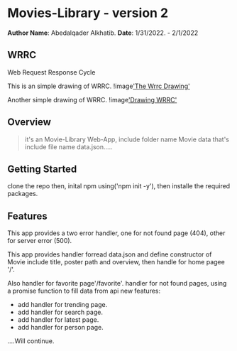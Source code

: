 # Movies-Library - version 2

**Author Name**: Abedalqader Alkhatib.
**Date**: 1/31/2022. - 2/1/2022

## WRRC

Web Request Response Cycle

This is an simple drawing of WRRC.
!image['The Wrrc Drawing'](./images/wrrc.jpg)

Another simple drawing of WRRC.
!image['Drawing WRRC'](./images/wrrc2.jpg)

## Overview

> it's an Movie-Library Web-App, include folder name Movie data that's include file name data.json.....

## Getting Started

clone the repo then, inital npm using('npm init -y'), then installe the required packages.

## Features

This app provides a two error handler, one for not found page (404), other for server error (500).

This app provides handler forread data.json and define constructor of Movie include title, poster path and overview, then handle for home pagee '/'.

Also handler for favorite page'/favorite'.
handler for not found pages, using a promise function to fill data from api
new features:

- add handler for trending page.
- add handler for search page.
- add handler for latest page.
- add handler for person page.

....Will continue.
